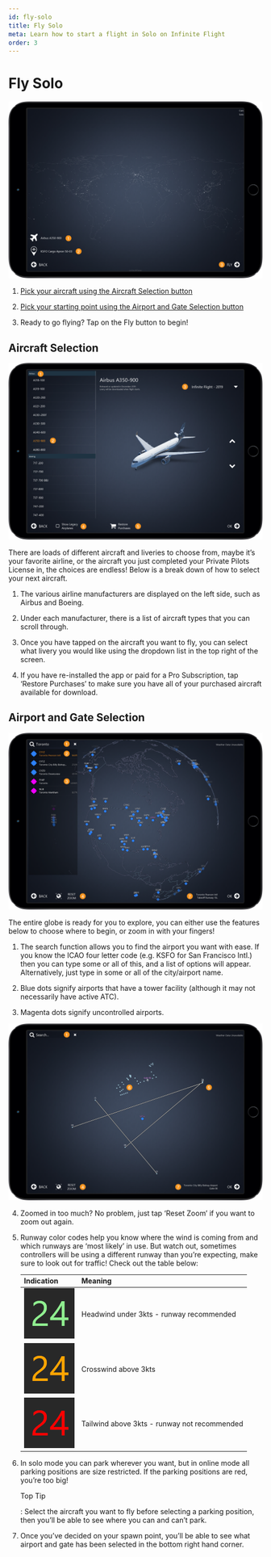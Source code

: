 ```yaml
---
id: fly-solo
title: Fly Solo
meta: Learn how to start a flight in Solo on Infinite Flight
order: 3
---
```


# Fly Solo

![Solo Page](_images/manual/frames/fly-solo.png)



1. [Pick your aircraft using the Aircraft Selection button](#aircraft-selection)

   

2. [Pick your starting point using the Airport and Gate Selection button](#airport-and-gate-selection)

   

3. Ready to go flying? Tap on the Fly button to begin!

 

## Aircraft Selection

![Aircraft Page](_images\manual\frames\aircraft-page.png)



There are loads of different aircraft and liveries to choose from, maybe it’s your favorite airline, or the aircraft you just completed your Private Pilots License in, the choices are endless! Below is a break down of how to select your next aircraft.



1. The various airline manufacturers are displayed on the left side, such as Airbus and Boeing.

   

2. Under each manufacturer, there is a list of aircraft types that you can scroll through.

   

3. Once you have tapped on the aircraft you want to fly, you can select what livery you would like using the dropdown list in the top right of the screen.

   

4.  If you have re-installed the app or paid for a Pro Subscription, tap ‘Restore Purchases’ to make sure you have all of your purchased aircraft available for download.

 

## Airport and Gate Selection

![Map Zoomed Out](_images/manual/frames/map-zoomed-out.png)



The entire globe is ready for you to explore, you can either use the features below to choose where to begin, or zoom in with your fingers!

 

1. The search function allows you to find the airport you want with ease. If you know the ICAO four letter code (e.g. KSFO for San Francisco Intl.) then you can type some or all of this, and a list of options will appear. Alternatively, just type in some or all of the city/airport name. 

   

2. Blue dots signify airports that have a tower facility (although it may not necessarily have active ATC).

 

3. Magenta dots signify uncontrolled airports.



![Map Zoomed In](_images/manual/frames/map-zoomed-in.png)



4. Zoomed in too much? No problem, just tap ‘Reset Zoom’ if you want to zoom out again.

   

5. Runway color codes help you know where the wind is coming from and which runways are ‘most likely’ in use. But watch out, sometimes controllers will be using a different runway than you’re expecting, make sure to look out for traffic! Check out the table below:		

    | Indication                                                 | Meaning                                      |
    | ---------------------------------------------------------- | -------------------------------------------- |
    | ![Green Runway](_images/manual/tables/weather-green.png)   | Headwind under 3kts - runway recommended     |
    | ![Orange Runway](_images/manual/tables/weather-orange.png) | Crosswind above 3kts                         |
    | ![Red Runway](_images/manual/tables/weather-red.png)       | Tailwind above 3kts - runway not recommended |

 

6. In solo mode you can park wherever you want, but in online mode all parking positions are size restricted. If the parking positions are red, you’re too big! 

   

   Top Tip

   : Select the aircraft you want to fly before selecting a parking position, then you’ll be able to see where you can and can’t park.

   

7. Once you’ve decided on your spawn point, you’ll be able to see what airport and gate has been selected in the bottom right hand corner.

 


